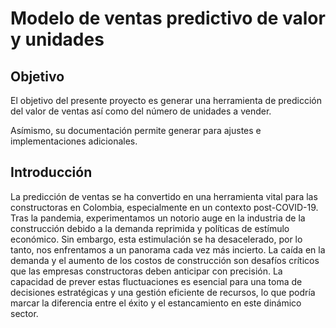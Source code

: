 # Modelo de ventas predictivo de valor y unidades 

## Objetivo

El objetivo del presente proyecto es generar una herramienta de predicción del valor de ventas así como del número de unidades a vender.

Asímismo, su documentación permite generar para ajustes e implementaciones adicionales.

## Introducción

La predicción de ventas se ha convertido en una herramienta vital para las constructoras en Colombia, especialmente en un contexto post-COVID-19. Tras la pandemia, experimentamos un notorio auge en la industria de la construcción debido a la demanda reprimida y políticas de estímulo económico. Sin embargo, esta estimulación se ha desacelerado, por lo tanto, nos enfrentamos a un panorama cada vez más incierto. La caída en la demanda y el aumento de los costos de construcción son desafíos críticos que las empresas constructoras deben anticipar con precisión. La capacidad de prever estas fluctuaciones es esencial para una toma de decisiones estratégicas y una gestión eficiente de recursos, lo que podría marcar la diferencia entre el éxito y el estancamiento en este dinámico sector.